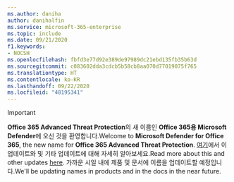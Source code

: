 ```yaml
---
ms.author: daniha
author: danihalfin
ms.service: microsoft-365-enterprise
ms.topic: include
ms.date: 09/21/2020
f1.keywords:
- NOCSH
ms.openlocfilehash: fbfd3e77d92e389de97989dc21ebd135fb35b63d
ms.sourcegitcommit: c083602dda3cdcb5b58cb8aa070d77019075f765
ms.translationtype: HT
ms.contentlocale: ko-KR
ms.lasthandoff: 09/22/2020
ms.locfileid: "48195341"
---
```

> [!IMPORTANT]
> <span data-ttu-id="d5299-101">**Office 365 Advanced Threat Protection**의 새 이름인 **Office 365용 Microsoft Defender**에 오신 것을 환영합니다.</span><span class="sxs-lookup"><span data-stu-id="d5299-101">Welcome to **Microsoft Defender for Office 365**, the new name for **Office 365 Advanced Threat Protection**.</span></span> <span data-ttu-id="d5299-102">[여기](https://www.microsoft.com/security/blog/?p=91813)에서 이 업데이트와 및 기타 업데이트에 대해 자세히 알아보세요.</span><span class="sxs-lookup"><span data-stu-id="d5299-102">Read more about this and other updates [here](https://www.microsoft.com/security/blog/?p=91813).</span></span> <span data-ttu-id="d5299-103">가까운 시일 내에 제품 및 문서에 이름을 업데이트할 예정입니다.</span><span class="sxs-lookup"><span data-stu-id="d5299-103">We'll be updating names in products and in the docs in the near future.</span></span>
